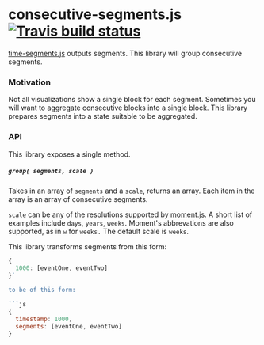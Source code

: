 # consecutive-segments.js [![Travis build status](http://img.shields.io/travis/jmeas/consecutive-segments.js.svg?style=flat)](https://travis-ci.org/jmeas/consecutive-segments.js)

[time-segments.js](https://github.com/jmeas/time-segments.js) outputs segments. This
library will group consecutive segments.

### Motivation

Not all visualizations show a single block for each segment. Sometimes you will
want to aggregate consecutive blocks into a single block. This library prepares
segments into a state suitable to be aggregated.

### API

This library exposes a single method.

##### `group( segments, scale )`

Takes in an array of `segments` and a `scale`, returns an array. Each item in the array
is an array of consecutive segments.

`scale` can be any of the resolutions supported by [moment.js](http://momentjs.com/).
A short list of examples include `days`, `years`, `weeks`. Moment's abbrevations
are also supported, as in `w` for `weeks.` The default scale is `weeks`.

This library transforms segments from this form:

```js
{
  1000: [eventOne, eventTwo]
}`

to be of this form:

```js
{
  timestamp: 1000,
  segments: [eventOne, eventTwo]
}
```

